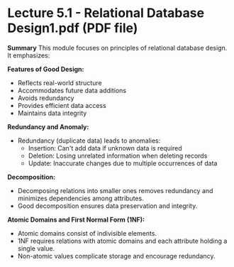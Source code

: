 # Lecture 5.1 - Relational Database Design1.pdf (PDF file)
**Summary**
This module focuses on principles of relational database design. It emphasizes:

**Features of Good Design:**

* Reflects real-world structure
* Accommodates future data additions
* Avoids redundancy
* Provides efficient data access
* Maintains data integrity

**Redundancy and Anomaly:**

* Redundancy (duplicate data) leads to anomalies:
    * Insertion: Can't add data if unknown data is required
    * Deletion: Losing unrelated information when deleting records
    * Update: Inaccurate changes due to multiple occurrences of data

**Decomposition:**

* Decomposing relations into smaller ones removes redundancy and minimizes dependencies among attributes.
* Good decomposition ensures data preservation and integrity.

**Atomic Domains and First Normal Form (1NF):**

* Atomic domains consist of indivisible elements.
* 1NF requires relations with atomic domains and each attribute holding a single value.
* Non-atomic values complicate storage and encourage redundancy.
